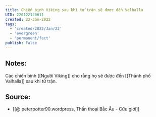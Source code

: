 ```yaml
---
title: Chiến binh Viking sau khi tử trận sẽ được đến Valhalla
UID: 220122120611
created: 22-Jan-2022
tags:
  - 'created/2022/Jan/22'
  - 'evergreen'
  - 'permanent/fact'
publish: False
---
```

## Notes:
Các chiến binh [[Người Viking]] cho rằng họ sẽ được đến [[Thành phố Valhalla]] sau khi tử trận.

## Source:
- [[@ peterpotter90.wordpress, Thần thoại Bắc Âu - Cửu giới]]


